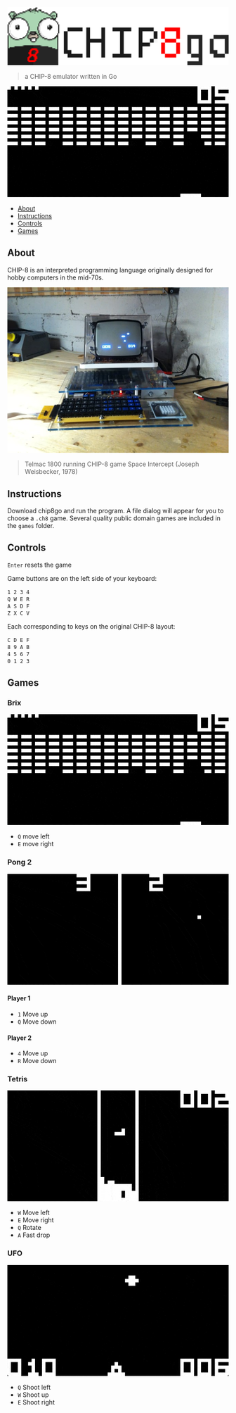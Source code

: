 ![chip8go](images/chip8go.png)

> a CHIP-8 emulator written in Go

![Brix](images/brix.gif)

- [About](#about)
- [Instructions](#instructions)
- [Controls](#controls)
- [Games](#games)

## About

CHIP-8 is an interpreted programming language originally designed for hobby computers in the mid-70s.

![Telmac 1800 running CHIP-8 game Space Intercept (Joseph Weisbecker, 1978)](images/chip8.jpg)

> Telmac 1800 running CHIP-8 game Space Intercept (Joseph Weisbecker, 1978)

## Instructions

Download chip8go and run the program. A file dialog will appear for you to choose a `.ch8` game. Several quality public domain games are included in the `games` folder.

## Controls

`Enter` resets the game

Game buttons are on the left side of your keyboard:

```ascii
1 2 3 4
Q W E R
A S D F
Z X C V
```

Each corresponding to keys on the original CHIP-8 layout:

```ascii
C D E F
8 9 A B
4 5 6 7
0 1 2 3
```

## Games

### Brix

![Brix](images/brix.gif)

- `Q` move left
- `E` move right

### Pong 2

![Pong 2](images/pong2.gif)

#### Player 1

- `1` Move up
- `Q` Move down

#### Player 2

- `4` Move up
- `R` Move down

### Tetris

![Tetris](images/tetris.gif)

- `W` Move left
- `E` Move right
- `Q` Rotate
- `A` Fast drop

### UFO

![Tetris](images/ufo.gif)

- `Q` Shoot left
- `W` Shoot up
- `E` Shoot right

